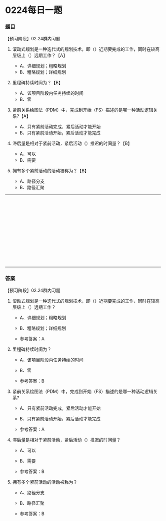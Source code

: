 # 0224每日一题
### 题目
【预习阶段】02.24群内习题

1. 滚动式规划是一种迭代式的规划技术，即（）近期要完成的工作，同时在较高层级上（）远期工作？【A】
	- A、详细规划；粗略规划
	- B、粗略规划；详细规划

2. 里程碑持续时间为？【B】
	- A、该项目阶段内任务持续的时间
	- B、零

3. 紧前关系绘图法（PDM）中，完成到开始（FS）描述的是哪一种活动逻辑关系?【A】
	- A、只有紧前活动完成，紧后活动才能开始
	- B、只有紧前活动开始，紧后活动才能完成

4. 滞后量是相对于紧前活动，紧后活动（）推迟的时间量？【B】
	- A、可以
	- B、需要

5. 拥有多个紧前活动的活动被称为？【B】
	- A、路径分支
	- B、路径汇聚

<hr/>
<br/><br/><br/><br/><br/><br/><br/><br/><br/><br/><br/><br/>
<hr/>

### 答案
【预习阶段】02.24群内习题

1. 滚动式规划是一种迭代式的规划技术，即（）近期要完成的工作，同时在较高层级上（）远期工作？
	- A、详细规划；粗略规划
	- B、粗略规划；详细规划

	- 参考答案：A

2. 里程碑持续时间为？
	- A、该项目阶段内任务持续的时间
	- B、零

	- 参考答案：B

3. 紧前关系绘图法（PDM）中，完成到开始（FS）描述的是哪一种活动逻辑关系?
	- A、只有紧前活动完成，紧后活动才能开始
	- B、只有紧前活动开始，紧后活动才能完成

	- 参考答案：A

4. 滞后量是相对于紧前活动，紧后活动（）推迟的时间量？
	- A、可以
	- B、需要

	- 参考答案：B

5. 拥有多个紧前活动的活动被称为？
	- A、路径分支
	- B、路径汇聚

	- 参考答案：B